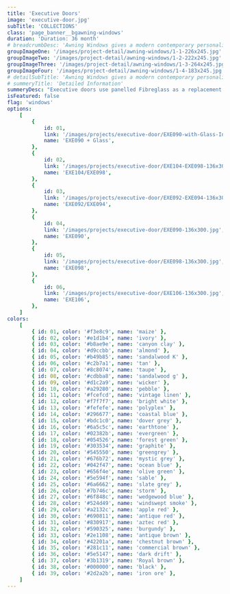 ```yaml
---
title: 'Executive Doors'
image: 'executive-door.jpg'
subTitle: 'COLLECTIONS'
class: 'page_banner__bgawning-windows'
duration: 'Duration: 36 month'
# breadcrumbDesc: 'Awning Windows gives a modern contemporary personality to your walls and interiors.'
groupImageOne: '/images/project-detail/awning-windows/1-1-226x245.jpg'
groupImageTwo: '/images/project-detail/awning-windows/1-2-222x245.jpg'
groupImageThree: '/images/project-detail/awning-windows/1-3-264x245.jpg'
groupImageFour: '/images/project-detail/awning-windows/1-4-183x245.jpg'
# detailSubTitle: 'Awning Windows gives a modern contemporary personality to your walls and interiors.'
# summeryTitle: 'Detailed Information'
summeryDesc: "Executive doors use panelled Fibreglass as a replacement for door glass. Designed for those who prefer maximum privacy while still creating a sleek finish for any entry way. Choose from 39 paint options to equisitely match your home's exterior."
isFeatured: false
flag: 'windows'
options:
    [
        {
            id: 01,
            link: '/images/projects/executive-door/EXE090-with-Glass-Insert-136x300.jpg',
            name: 'EXE090 + Glass',
        },
        {
            id: 02,
            link: '/images/projects/executive-door/EXE104-EXE098-136x300.jpg',
            name: 'EXE104/EXE098',
        },
        {
            id: 03,
            link: '/images/projects/executive-door/EXE092-EXE094-136x300.jpg',
            name: 'EXE092/EXE094',
        },
        {
            id: 04,
            link: '/images/projects/executive-door/EXE090-136x300.jpg',
            name: 'EXE090',
        },
        {
            id: 05,
            link: '/images/projects/executive-door/EXE098-136x300.jpg',
            name: 'EXE098',
        },
        {
            id: 06,
            link: '/images/projects/executive-door/EXE106-136x300.jpg',
            name: 'EXE106',
        },
    ]
colors:
    [
        { id: 01, color: '#f3e8c9', name: 'maize' },
        { id: 02, color: '#e1d1b4', name: 'ivory' },
        { id: 03, color: '#b8ae9e', name: 'canyon clay' },
        { id: 04, color: '#d9ccbb', name: 'almond' },
        { id: 05, color: '#b49b85', name: 'sandalwood K' },
        { id: 06, color: '#c2b7a1', name: 'tan' },
        { id: 07, color: '#8c8074', name: 'taupe' },
        { id: 08, color: '#cdbba8', name: 'sandalwood g' },
        { id: 09, color: '#d1c2a9', name: 'wicker' },
        { id: 10, color: '#a29280', name: 'pebble' },
        { id: 11, color: '#fcefcd', name: 'vintage linen' },
        { id: 12, color: '#f7f7f7', name: 'bright white' },
        { id: 13, color: '#fefefe', name: 'polyplex' },
        { id: 14, color: '#296677', name: 'coastal blue' },
        { id: 15, color: '#bdc1c0', name: 'dover grey' },
        { id: 16, color: '#6a5c5c', name: 'earthtone' },
        { id: 17, color: '#02382b', name: 'evergreen' },
        { id: 18, color: '#054526', name: 'forest green' },
        { id: 19, color: '#303534', name: 'graphite' },
        { id: 20, color: '#545550', name: 'greengrey' },
        { id: 21, color: '#676b72', name: 'mystic grey' },
        { id: 22, color: '#042f47', name: 'ocean blue' },
        { id: 23, color: '#656f4e', name: 'olive green' },
        { id: 24, color: '#5e594f', name: 'sable' },
        { id: 25, color: '#6a6662', name: 'slate grey' },
        { id: 26, color: '#7b746c', name: 'storm' },
        { id: 27, color: '#6f848c', name: 'wedgewood blue' },
        { id: 28, color: '#524d49', name: 'windswept smoke' },
        { id: 29, color: '#a2132c', name: 'apple red' },
        { id: 30, color: '#690811', name: 'antique red' },
        { id: 31, color: '#830917', name: 'aztec red' },
        { id: 32, color: '#590325', name: 'burgundy' },
        { id: 33, color: '#2e1108', name: 'antique brown' },
        { id: 34, color: '#42201a', name: 'chestnut brown' },
        { id: 35, color: '#281c11', name: 'commercial brown' },
        { id: 36, color: '#5e5147', name: 'dark drift' },
        { id: 37, color: '#3b1319', name: 'Royal brown' },
        { id: 38, color: '#000000', name: 'black' },
        { id: 39, color: '#2d2a2b', name: 'iron ore' },
    ]
---
```

